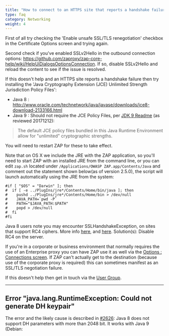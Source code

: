 ```yaml
---
title: "How to connect to an HTTPS site that reports a handshake failure?"
type: faq
category: Networking
weight: 4
---
```



First of all try checking the 'Enable unsafe SSL/TLS renegotiation' checkbox
in the Certificate Options screen and trying again.

Second check if you've enabled SSLv2Hello in the outbound connection options:
<https://github.com/zaproxy/zap-core-help/wiki/HelpUiDialogsOptionsConnection>. If so, disable SSLv2Hello and
reload the content to see if the issue is resolved.

If this doesn't help and an HTTPS site reports a handshake failure then try
installing the 'Java Cryptography Extension (JCE) Unlimited Strength
Jurisdiction Policy Files':

  * Java 8 : <http://www.oracle.com/technetwork/java/javase/downloads/jce8-download-2133166.html>
  * Java 9 : Should not require the JCE Policy Files, per [JDK 9 Readme](http://www.oracle.com/technetwork/java/javase/terms/readme/jdk9-readme-3852447.html#jce) (as reviewed 20171212):

> The default JCE policy files bundled in this Java Runtime Environment allow
for "unlimited" cryptographic strengths.

You will need to restart ZAP for these to take effect.

Note that on OS X we include the JRE with the ZAP application, so you'll need
to start ZAP with an installed JRE from the command line, or you can edit
`zap.sh` located under `/Applications/OWASP ZAP.app/Contents/Java` and comment
out the statement shown below(as of version 2.5.0), the script will launch
automatically using the JRE from the system:

    
    
    #if [ "$OS" = "Darwin" ]; then
    #  if [ -e ../PlugIns/jre*/Contents/Home/bin/java ]; then
    #    pushd ../PlugIns/jre*/Contents/Home/bin > /dev/null
    #    JAVA_PATH=`pwd -P`
    #    PATH="$JAVA_PATH:$PATH"
    #    popd > /dev/null
    #  fi
    #fi
    

Java 8 users note you may encounter SSLHandshakeException, on sites that
support RC4 ciphers. More info
[here](https://github.com/zaproxy/zaproxy/issues/1892#issuecomment-139906996),
and [here](http://stackoverflow.com/questions/32009083/javax-net-ssl-sslhandshakeexception-handshake-failure-when-using-jmeter-with-ss).
Solution(s): Disable RC4 on the server.

If you're in a corporate or business environment that normally requires the
use of an Enterprise proxy you can have ZAP use it as well via the [Options :
Connections screen](https://github.com/zaproxy/zap-core-help/wiki/HelpUiDialogsOptionsConnection). If ZAP can't actually get to the
destination (because use of the corporate proxy is required) this can
sometimes manifest as an SSL/TLS negotiation failure.

If this doesn't help then get in touch via the [User
Group](https://groups.google.com/forum/#!forum/zaproxy-users).

* * *

##  Error "java.lang.RuntimeException: Could not generate DH keypair"

The error and the likely cause is described in
[#2626](https://github.com/zaproxy/zaproxy/issues/2626): Java 8 does not
support DH parameters with more than 2048 bit. It works with Java 9 (Debian:
